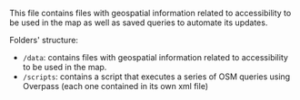 This file contains files with geospatial information related to accessibility to be used in the map as well as saved queries to automate its updates.

Folders' structure:

* `/data`: contains files with geospatial information related to accessibility to be used in the map.
* `/scripts`: contains a script that executes a series of OSM queries using Overpass (each one contained in its own xml file)
